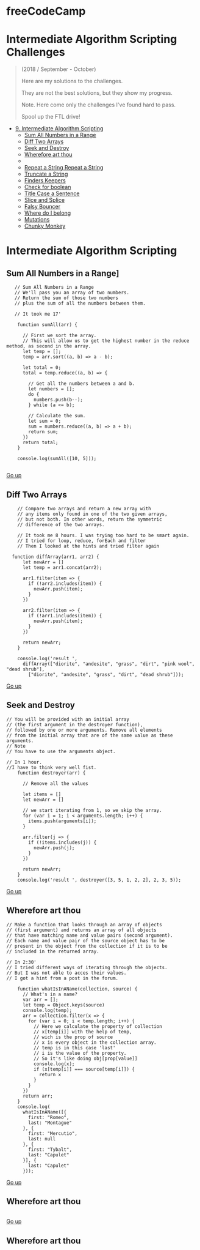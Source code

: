 # freeCodeCamp  
# Intermediate Algorithm Scripting Challenges <a name="goUp"/>
> (2018 / September - October)
>
> Here are my solutions to the challenges. 
> 
> They are not the best solutions, but they show my progress.
> 
> Note. Here come only the challenges I've found hard to pass. 
> 
> Spool up the FTL drive!

* [9. Intermediate Algorithm Scripting](#InterAlgo)
    * [Sum All Numbers in a Range](#sumNum)
    * [Diff Two Arrays](#difArr)
    * [Seek and Destroy](#seekD)
    * [Wherefore art thou](#art)
    * [](#confirmE)
    * [Repeat a String Repeat a String](#repeatS)
    * [Truncate a String](#truncateS) 
    * [Finders Keepers](#findK)
    * [Check for boolean](#checkBoolean)
    * [Title Case a Sentence](#titleCase)
    * [Slice and Splice](#sliceSplice)
    * [Falsy Bouncer](#falsyBouncer)
    * [Where do I belong](#whereBelong)
    * [Mutations](#mutations)
    * [Chunky Monkey](#chunkyMonkey)
       
     
    
# <a name="InterAlgo"/> Intermediate Algorithm Scripting

## <a name="sumNum"/> Sum All Numbers in a Range]

```
   // Sum All Numbers in a Range
   // We'll pass you an array of two numbers. 
   // Return the sum of those two numbers 
   // plus the sum of all the numbers between them.
   
   // It took me 17'
   
    function sumAll(arr) {
    
      // First we sort the array. 
      // This will allow us to get the highest number in the reduce method, as second in the array. 
      let temp = [];
      temp = arr.sort((a, b) => a - b);

      let total = 0;
      total = temp.reduce((a, b) => {
         
        // Get all the numbers between a and b.
        let numbers = [];
        do {
          numbers.push(b--);
        } while (a <= b);

        // Calculate the sum.
        let sum = 0;
        sum = numbers.reduce((a, b) => a + b);
        return sum;
      })
      return total;
    }

    console.log(sumAll([10, 5]));
    
```
[Go up](#goUp)

## <a name="difArr"/> Diff Two Arrays
```
    // Compare two arrays and return a new array with
    // any items only found in one of the two given arrays,
    // but not both. In other words, return the symmetric
    // difference of the two arrays.

    // It took me 8 hours. I was trying too hard to be smart again.
    // I tried for loop, reduce, forEach and filter
    // Then I looked at the hints and tried filter again
    
  function diffArray(arr1, arr2) {
      let newArr = []
      let temp = arr1.concat(arr2);

      arr1.filter(item => {
        if (!arr2.includes(item)) {
          newArr.push(item);
        }
      })

      arr2.filter(item => {
        if (!arr1.includes(item)) {
          newArr.push(item);
        }
      })

      return newArr;
    }

    console.log('result ',
      diffArray(["diorite", "andesite", "grass", "dirt", "pink wool", "dead shrub"],
        ["diorite", "andesite", "grass", "dirt", "dead shrub"]));
```
[Go up](#goUp)
 ## <a name="seekD"/> Seek and Destroy
```
// You will be provided with an initial array 
// (the first argument in the destroyer function), 
// followed by one or more arguments. Remove all elements 
// from the initial array that are of the same value as these arguments.
// Note
// You have to use the arguments object.

// In 1 hour.
//I have to think very well fist.
    function destroyer(arr) {
    
      // Remove all the values
      
      let items = []
      let newArr = []
      
      // we start iterating from 1, so we skip the array.
      for (var i = 1; i < arguments.length; i++) {
        items.push(arguments[i]);
      }

      arr.filter(j => {
        if (!items.includes(j)) {
          newArr.push(j);
        }
      })

      return newArr;
    }
    console.log('result ', destroyer([3, 5, 1, 2, 2], 2, 3, 5));
```
[Go up](#goUp)

## <a name="art"/> Wherefore art thou
```
// Make a function that looks through an array of objects 
// (first argument) and returns an array of all objects 
// that have matching name and value pairs (second argument). 
// Each name and value pair of the source object has to be 
// present in the object from the collection if it is to be 
// included in the returned array.

// In 2:30'
// I tried different ways of iterating through the objects.
// But I was not able to acces their values.
// I got a hint from a post in the forum.

    function whatIsInAName(collection, source) {
      // What's in a name?
      var arr = [];
      let temp = Object.keys(source)
      console.log(temp);
      arr = collection.filter(x => {
        for (var i = 0; i < temp.length; i++) {
          // Here we calculate the property of collection
          // x[temp[i]] with the help of temp,
          // wich is the prop of source
          // x is every object in the collection array.
          // temp is in this case 'last'
          // i is the value of the property.
          // So it's like doing obj[prop[value]]
          console.log(x);
          if (x[temp[i]] === source[temp[i]]) {
            return x
          }
        }
      })
      return arr;
    }
    console.log(
      whatIsInAName([{
        first: "Romeo",
        last: "Montague"
      }, {
        first: "Mercutio",
        last: null
      }, {
        first: "Tybalt",
        last: "Capulet"
      }], {
        last: "Capulet"
      }));
```
[Go up](#goUp)

## <a name="art"/> Wherefore art thou
```

```
[Go up](#goUp)

## <a name="art"/> Wherefore art thou
